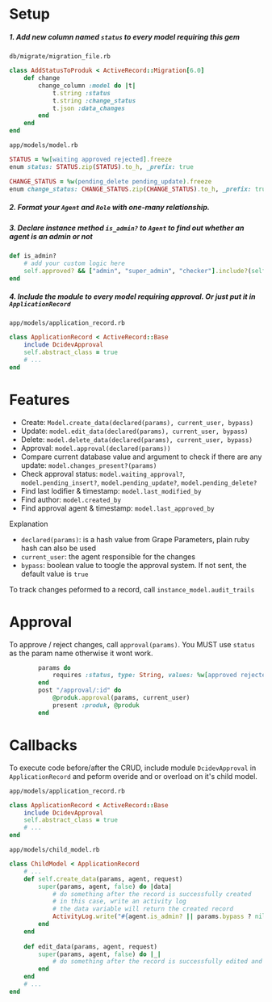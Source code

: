 # Setup
##### 1. Add new column named `status` to every model requiring this gem
`db/migrate/migration_file.rb`
```ruby
class AddStatusToProduk < ActiveRecord::Migration[6.0]
    def change 
        change_column :model do |t|
            t.string :status
            t.string :change_status
            t.json :data_changes
        end
    end
end
```
`app/models/model.rb`
```ruby
STATUS = %w[waiting approved rejected].freeze
enum status: STATUS.zip(STATUS).to_h, _prefix: true

CHANGE_STATUS = %w(pending_delete pending_update).freeze
enum change_status: CHANGE_STATUS.zip(CHANGE_STATUS).to_h, _prefix: true
```

##### 2. Format your `Agent` and `Role` with one-many relationship.
##### 3.  Declare instance method `is_admin?` to `Agent` to find out whether an agent is an admin or not

```ruby
def is_admin?
    # add your custom logic here
    self.approved? && ["admin", "super_admin", "checker"].include?(self.try(:roles).try(:first).try(:code))
end
```

##### 4. Include the module to every model requiring approval. Or just put it in `ApplicationRecord`
`app/models/application_record.rb`
```ruby
class ApplicationRecord < ActiveRecord::Base
    include DcidevApproval
    self.abstract_class = true
    # ...
end
```

# Features
* Create: `Model.create_data(declared(params), current_user, bypass)`
* Update: `model.edit_data(declared(params), current_user, bypass)`
* Delete: `model.delete_data(declared(params), current_user, bypass)`
* Approval: `model.approval(declared(params))`
* Compare current database value and argument to check if there are any update: `model.changes_present?(params)`
* Check approval status: `model.waiting_approval?`, `model.pending_insert?`, `model.pending_update?`, `model.pending_delete?`
* Find last lodifier & timestamp: `model.last_modified_by`
* Find author: `model.created_by`
* Find approval agent & timestamp: `model.last_approved_by`

Explanation
* `declared(params)`: is a hash value from Grape Parameters, plain ruby hash can also be used
* `current_user`: the agent responsible for the changes
* `bypass`: boolean value to toogle the approval system. If not sent, the default value is `true`

To track changes peformed to a record, call `instance_model.audit_trails`

# Approval
To approve / reject changes, call `approval(params)`.
You MUST use `status` as the param name otherwise it wont work.
```ruby
        params do
            requires :status, type: String, values: %w[approved rejected]
        end
        post "/approval/:id" do
            @produk.approval(params, current_user)
            present :produk, @produk
        end
```

# Callbacks

To execute code before/after the CRUD, include module `DcidevApproval` in `ApplicationRecord` and peform overide and or overload on it's child model.

`app/models/application_record.rb`
```ruby
class ApplicationRecord < ActiveRecord::Base
    include DcidevApproval
    self.abstract_class = true
    # ...
end
```

`app/models/child_model.rb`
```ruby
class ChildModel < ApplicationRecord
    # ...
    def self.create_data(params, agent, request)
        super(params, agent, false) do |data|
            # do something after the record is successfully created
            # in this case, write an activity log
            # the data variable will return the created record
            ActivityLog.write("#{agent.is_admin? || params.bypass ? nil : "Request "} Add #{self.class.to_s}", request, agent, menu, data) if params.log
        end
    end
    
    def edit_data(params, agent, request)
        super(params, agent, false) do |_|
            # do something after the record is successfully edited and require approval
        end
    end
    # ...
end

```
